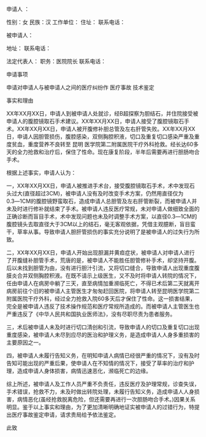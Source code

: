 
 


申请人 ：


性别：女 民族：汉 工作单位： 住址： 联系电话：


被申请人：


地址： 联系电话：


法定代表人： 职务：医院院长 联系电话：


申请事项


申请对申请人与被申请人之间的医疗纠纷作
医疗事故
技术鉴定


事实和理由


XX年XX月XX日，申请人到被申请人处就诊，经B超探察为胆结石，并住院接受被申请人的腹腔镜取石手术建议。XX年XX月XX日，申请人接受了腹腔镜取石手术。XX年XX月XX日，申请人被开腹修补胆总管及左右肝管失败。XX年XX月XX日，申请人因胆管损伤，腹腔感染，双侧胸腔积液，切口及重复切口感染严重及重度贫血，重度营养不良转至
昆明
医学院第二附属医院干疗外科抢救。经长达60多天的全力抢救和治疗后，保住了性命。现在康复阶段，半年后需要再进行胆肠吻合手术。


根据上述事实，申请人认为：


一，XX年XX月XX日，申请人被推进手术台，接受腹腔镜取石手术，术中发现石头过大(直径超过3CM)，被申请人没有及时改变手术方案，仍然用直径仅为0.3―1CM的腹腔镜野蛮取石，造成申请人总胆管及左右肝管断裂，而被申请人并未及时进行修补就结束了手术。被申请人违反医疗常规，未对申请人做细致全面的正确诊断而盲目手术，术中发现问题也未及时调整手术方案，以直径0.3―1CM的腹腔镜头去取直径大于3CM以上的结石，毫无客观依据，凭借主观臆断，盲目蛮干，草率从事。导致申请人胆肝管损伤的事实充分说明了是被申请人的过失行为所致。


二，XX年XX月XX日，申请人开始出现胆漏并黄疸症状，被申请人对申请人进行了开腹缝补胆管手术，荒唐的是，被申请人不能胜任胆管修补手术，却坚持开腹。后以未找到胆管为由，没有进行胆汁引流，又将切口缝合，导致申请人出现重度腹膜炎合并双侧胸腔积液。在既不请示上级医生，又不及时将申请人转院的情况下，任由申请人在病房中躺了三天，直至病情加重濒临死亡，不得已术后第二天就离开病房前往个旧的被申请人主管医生才匆匆赶回医院，将申请人转至昆明医学院第二附属医院干疗外科，经过全力抢救入院60多天后才保住了性命。这一损害结果，完全是被申请人违反了技术操作规范和医疗常规所造成的。而被申请人主管医生也严重违反了《中华人民共和国执业医师法》，没有尽职尽责为患者服务。


三，术后被申请人未及时进行切口清创和引流，导致申请人的切口及重复切口出现重度感染，被申请人未尽到应尽的医治和护理义务，是造成申请人人身多重损害的主要原因之一。


四，被申请人未履行告知义务，在明知申请人病情已经很严重的情况下，没有及时告知可能出现的严重后果，使申请人在不知情的情况下，接受了草率的治疗和护理，造成申请人身体损害，病情迅速恶化，濒临死亡的边缘。


综上所述，被申请人及工作人员严重不负责任，违反医疗及护理常规，诊查失误，手术错误，抢救不力，未及时做出转院处理，未履行告知义务，造成申请人人身损害，病情恶化(虽经抢救脱离危险，但还需要再进行一次胆肠吻合手术。)因果关系明显。鉴于以上事实和理由，为了更加清晰明确地证实被申请人的过错行为，特提出医疗事故鉴定申请，请求贵局给予依法鉴定。


此致
 


 

 
 
 
 
 
  


  
 

  


  


  
 
 
 
 

